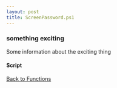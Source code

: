 ```yaml
---
layout: post
title: ScreenPassword.ps1
---
```


### something exciting

Some information about the exciting thing

#### Script

<script src="https://gist-it.appspot.com/github.com/BanterBoy/scripts-blog/blob/master/PowerShell/functions/ScreenPassword.ps1"></script>

<a href="/menu/_pages/functions.html">Back to Functions</a>
